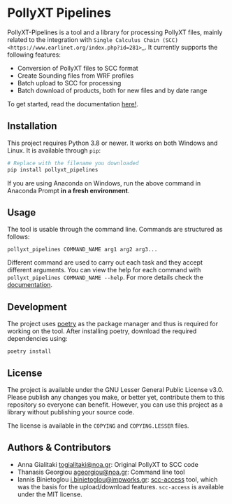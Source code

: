 # PollyXT Pipelines

PollyXT-Pipelines is a tool and a library for processing PollyXT files, mainly related to the integration
with `Single Calculus Chain (SCC) <https://www.earlinet.org/index.php?id=281>`_. It currently supports
the following features:

* Conversion of PollyXT files to SCC format
* Create Sounding files from WRF profiles
* Batch upload to SCC for processing
* Batch download of products, both for new files and by date range

To get started, read the documentation [here!](https://noa-react.github.io/PollyXT-SCC-Pipelines/).

## Installation

This project requires Python 3.8 or newer. It works on both Windows and Linux. It is available through `pip`:

```sh
# Replace with the filename you downloaded
pip install pollyxt_pipelines
```

If you are using Anaconda on Windows, run the above command in Anaconda Prompt **in a fresh environment**.

## Usage

The tool is usable through the command line. Commands are structured as follows:

```
pollyxt_pipelines COMMAND_NAME arg1 arg2 arg3...
```

Different command are used to carry out each task and they accept different arguments. You can view the help for each command with `pollyxt_pipelines COMMAND_NAME --help`. For more details check the [documentation](https://noa-react.github.io/PollyXT-SCC-Pipelines/).

## Development

The project uses [poetry](https://python-poetry.org/) as the package manager and
thus is required for working on the tool. After installing poetry, download the
required dependencies using:

```
poetry install
```

## License

The project is available under the GNU Lesser General Public License v3.0. Please publish any changes you make,
or better yet, contribute them to this repository so everyone can benefit. However, you can use this project
as a library without publishing your source code.

The license is available in the `COPYING` and `COPYING.LESSER` files.

## Authors & Contributors
- Anna Gialitaki <togialitaki@noa.gr>: Original PollyXT to SCC code
- Thanasis Georgiou <ageorgiou@noa.gr>: Command line tool
- Iannis Binietoglou <i.binietoglou@impworks.gr>: [scc-access](https://repositories.imaa.cnr.it/public/scc_access) tool, which was the basis for the upload/download features. `scc-access` is available under the MIT license.